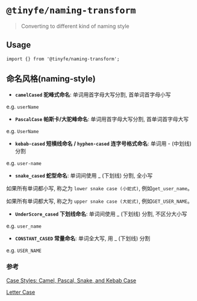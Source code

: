 # `@tinyfe/naming-transform`

> Converting to different kind of naming style

## Usage

```
import {} from '@tinyfe/naming-transform';

```

## 命名风格(naming-style)

- **`camelCased` 驼峰式命名**: 单词用首字母大写分割, 首单词首字母小写

e.g. `userName`

- **`PascalCase` 帕斯卡/大驼峰命名**: 单词用首字母大写分割, 首单词首字母大写

e.g. `UserName`

- **`kebab-cased` 短横线命名 / `hyphen-cased` 连字号格式命名**: 单词用 - (中划线) 分割

e.g. `user-name`

- **`snake_cased` 蛇型命名**: 单词间使用 \_ (下划线) 分割, 全小写

如果所有单词都小写, 称之为 `lower snake case (小蛇式)`, 例如`get_user_name`。

如果所有单词都大写, 称之为 `upper snake case (大蛇式)`, 例如`GET_USER_NAME`。

- **`UnderScore_cased` 下划线命名**: 单词间使用 \_ (下划线) 分割, 不区分大小写

e.g. `user_name`

- **`CONSTANT_CASED` 常量命名**: 单词全大写, 用 \_ (下划线) 分割

e.g. `USER_NAME`

### 参考

[Case Styles: Camel, Pascal, Snake, and Kebab Case](https://betterprogramming.pub/string-case-styles-camel-pascal-snake-and-kebab-case-981407998841)

[Letter Case](https://en.wikipedia.org/wiki/Letter_case#Special_case_styles)
